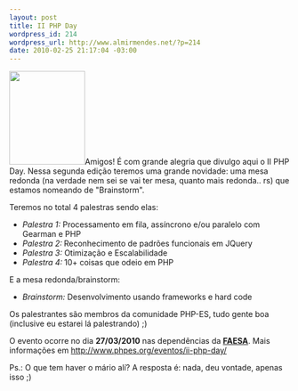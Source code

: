 ```yaml
--- 
layout: post
title: II PHP Day
wordpress_id: 214
wordpress_url: http://www.almirmendes.net/?p=214
date: 2010-02-25 21:17:04 -03:00
---
```

<a href="http://media.giantbomb.com/uploads/0/6393/322564-baby_mario_super.jpg"></a>

<img class="alignright" title="PHP Day" src="http://media.giantbomb.com/uploads/0/6393/322564-baby_mario_super.jpg" alt="" width="136" height="168" />Amigos! É com grande alegria que divulgo aqui o II PHP Day. Nessa segunda edição teremos uma grande novidade: uma mesa redonda (na verdade nem sei se vai ter mesa, quanto mais redonda.. rs) que estamos nomeando de "Brainstorm".

Teremos no total 4 palestras sendo elas:
<ul>
	<li><em>Palestra 1:</em> Processamento em fila, assíncrono e/ou paralelo com Gearman e PHP</li>
	<li><em>Palestra 2:</em><strong> </strong>Reconhecimento de padrões funcionais em JQuery</li>
	<li><em>Palestra 3: </em>Otimização e Escalabilidade</li>
	<li><em>Palestra 4:</em><strong> </strong>10+ coisas que odeio em PHP</li>
</ul>
E a mesa redonda/brainstorm:
<ul>
	<li><em>Brainstorm:</em> Desenvolvimento usando frameworks e hard code</li>
</ul>
Os palestrantes são membros da comunidade PHP-ES, tudo gente boa (inclusive eu estarei lá palestrando) ;)

O evento ocorre no dia <strong>27/03/2010</strong> nas dependências da <strong><a href="http://www.faesa.br" target="_self">FAESA</a></strong>. Mais informações em <a href="http://www.phpes.org/eventos/ii-php-day/" target="_blank">http://www.phpes.org/eventos/ii-php-day/</a>

Ps.: O que tem haver o mário alí? A resposta é: nada, deu vontade, apenas isso ;)
